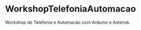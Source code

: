WorkshopTelefoniaAutomacao
==========================

Workshop de Telefonia e Automacão com Arduino e Asterisk.
